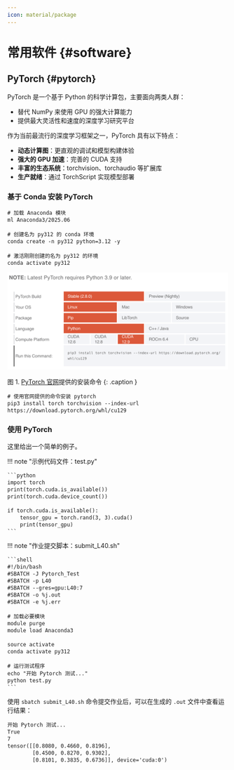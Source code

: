 ```yaml
---
icon: material/package
---
```


# 常用软件 {#software}

## PyTorch {#pytorch}

PyTorch 是一个基于 Python 的科学计算包，主要面向两类人群：

- 替代 NumPy 来使用 GPU 的强大计算能力
- 提供最大灵活性和速度的深度学习研究平台

作为当前最流行的深度学习框架之一，PyTorch 具有以下特点：

- **动态计算图**：更直观的调试和模型构建体验
- **强大的 GPU 加速**：完善的 CUDA 支持
- **丰富的生态系统**：torchvision、torchaudio 等扩展库
- **生产就绪**：通过 TorchScript 实现模型部署

### 基于 Conda 安装 PyTorch

```shell
# 加载 Anaconda 模块
ml Anaconda3/2025.06

# 创建名为 py312 的 conda 环境
conda create -n py312 python=3.12 -y

# 激活刚刚创建的名为 py312 的环境
conda activate py312
```

![安装 PyTorch](../images/pytorch.png)

图 1. [PyTorch 官网](https://pytorch.org/get-started/locally/)提供的安装命令
{: .caption }

```shell
# 使用官网提供的命令安装 pytorch
pip3 install torch torchvision --index-url https://download.pytorch.org/whl/cu129
```

### 使用 PyTorch

这里给出一个简单的例子。

!!! note "示例代码文件：test.py"

    ```python
    import torch
    print(torch.cuda.is_available())
    print(torch.cuda.device_count())
    
    if torch.cuda.is_available():
        tensor_gpu = torch.rand(3, 3).cuda()
        print(tensor_gpu)
    ```

!!! note "作业提交脚本：submit_L40.sh"

    ```shell
    #!/bin/bash
    #SBATCH -J Pytorch_Test
    #SBATCH -p L40
    #SBATCH --gres=gpu:L40:7
    #SBATCH -o %j.out
    #SBATCH -e %j.err
    
    # 加载必要模块
    module purge
    module load Anaconda3
    
    source activate
    conda activate py312
    
    # 运行测试程序
    echo "开始 Pytorch 测试..."
    python test.py
    ```

使用 `sbatch submit_L40.sh` 命令提交作业后，可以在生成的 `.out` 文件中查看运行结果：

```shell
开始 Pytorch 测试...
True
7
tensor([[0.8080, 0.4660, 0.8196],
        [0.4500, 0.8270, 0.9302],
        [0.8101, 0.3835, 0.6736]], device='cuda:0')
```

